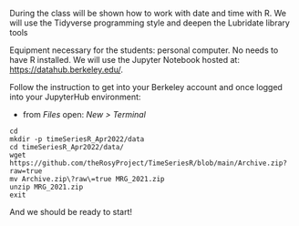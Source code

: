 During the class will be shown how to work with date and time with R. We will use the Tidyverse programming style and deepen the Lubridate library tools

Equipment necessary for the students: personal computer. No needs to have R installed. We will use the Jupyter Notebook hosted at: 
<https://datahub.berkeley.edu/>.

Follow the instruction to get into your Berkeley account and once logged into your JupyterHub environment:

- from *Files* open: *New > Terminal*

```{sh}
cd
mkdir -p timeSeriesR_Apr2022/data
cd timeSeriesR_Apr2022/data/
wget https://github.com/theRosyProject/TimeSeriesR/blob/main/Archive.zip?raw=true
mv Archive.zip\?raw\=true MRG_2021.zip
unzip MRG_2021.zip
exit
```

And we should be ready to start!